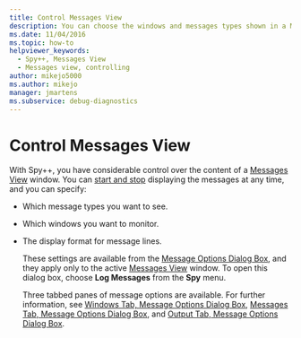 ```yaml
---
title: Control Messages View
description: You can choose the windows and messages types shown in a Messages View window, and the display format for message lines. See this article for details.
ms.date: 11/04/2016
ms.topic: how-to
helpviewer_keywords: 
  - Spy++, Messages View
  - Messages view, controlling
author: mikejo5000
ms.author: mikejo
manager: jmartens
ms.subservice: debug-diagnostics
---
```

# Control Messages View

With Spy++, you have considerable control over the content of a [Messages View](../debugger/messages-view.md) window. You can [start and stop](../debugger/how-to-start-and-stop-the-message-log-display.md) displaying the messages at any time, and you can specify:

- Which message types you want to see.

- Which windows you want to monitor.

- The display format for message lines.

  These settings are available from the [Message Options Dialog Box](../debugger/message-options-dialog-box.md), and they apply only to the active [Messages View](../debugger/messages-view.md) window. To open this dialog box, choose **Log Messages** from the **Spy** menu.

  Three tabbed panes of message options are available. For further information, see [Windows Tab, Message Options Dialog Box](../debugger/windows-tab-message-options-dialog-box.md), [Messages Tab, Message Options Dialog Box](../debugger/messages-tab-message-options-dialog-box.md), and [Output Tab, Message Options Dialog Box](../debugger/output-tab-message-options-dialog-box.md).
